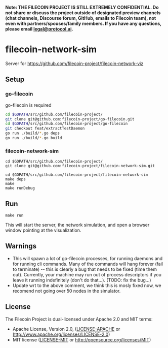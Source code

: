 **Note: THE FILECOIN PROJECT IS STILL EXTREMELY CONFIDENTIAL. Do not share or discuss the project outside of designated preview channels  (chat channels, Discourse forum, GitHub, emails to Filecoin team), not even with partners/spouses/family members. If you have any questions, please email [legal@protocol.ai](mailto:legal@protocol.ai).**

# filecoin-network-sim

Server for https://github.com/filecoin-project/filecoin-network-viz

## Setup

### go-filecoin

go-filecoin is required

```sh
cd $GOPATH/src/github.com/filecoin-project/
git clone git@github.com:filecoin-project/go-filecoin.git
cd $GOPATH/src/github.com/filecoin-project/go-filecoin
git checkout feat/extractTestDaemon
go run ./build/*.go deps
go run ./build/*.go build
```

### filecoin-network-sim

```
cd $GOPATH/src/github.com/filecoin-project/
git clone git@github.com:filecoin-project/filecoin-network-sim.git

cd $GOPATH/src/github.com/filecoin-project/filecoin-network-sim
make deps
make
make runDebug
```

## Run

```
make run
```
This will start the server, the network simulation, and open a browser window pointing at the visualization.

## Warnings

- This will spawn a lot of go-filecoin processes, for running daemons and for running cli commands. Many of the commands will hang forever (fail to terminate) -- this is clearly a bug that needs to be fixed (time them out). Currently, your machine may run out of process descriptors if you leave it running indefinitely (don't do that...). (TODO: fix the bug...)
- Update wrt to the above comment, we think this is mosly fixed now, we recomend not going over 50 nodes in the simulator.

## License

The Filecoin Project is dual-licensed under Apache 2.0 and MIT terms:

- Apache License, Version 2.0, ([LICENSE-APACHE](https://github.com/filecoin-project/filecoin-network-sim/blob/cleanup/licenses-conf/LICENSE-APACHE) or http://www.apache.org/licenses/LICENSE-2.0)
- MIT license ([LICENSE-MIT](https://github.com/filecoin-project/filecoin-network-sim/blob/cleanup/licenses-conf/LICENSE-MIT) or http://opensource.org/licenses/MIT)
